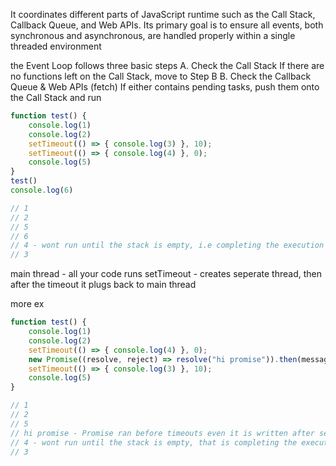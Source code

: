 It coordinates different parts of JavaScript runtime such as the Call Stack, Callback Queue, and Web APIs.
Its primary goal is to ensure all events, both synchronous and asynchronous, are handled properly within a single threaded environment

the Event Loop follows three basic steps
A. Check the Call Stack
	If there are no functions left on the Call Stack, move to Step B
B. Check the Callback Queue & Web APIs (fetch)
	If either contains pending tasks, push them onto the Call Stack and run

```js
function test() {
    console.log(1)
    console.log(2)
    setTimeout(() => { console.log(3) }, 10);
    setTimeout(() => { console.log(4) }, 0);
    console.log(5)
}
test()
console.log(6)

// 1
// 2
// 5
// 6
// 4 - wont run until the stack is empty, i.e completing the execution of test()
// 3
```

main thread - all your code runs
setTimeout - creates seperate thread, then after the timeout it plugs back to main thread

more ex

```js
function test() {
    console.log(1)
    console.log(2)
    setTimeout(() => { console.log(4) }, 0);
    new Promise((resolve, reject) => resolve("hi promise")).then(message => console.log(message))
    setTimeout(() => { console.log(3) }, 10);
    console.log(5)
}

// 1
// 2
// 5
// hi promise - Promise ran before timeouts even it is written after setTimeout(), because promise does not wait until all the task is complete i.e emptying of call stack. it just waits till the curently running function is complete. So Promise (waits for current function to complete) is preferred over normal callback (callback waits till call stack is empty)
// 4 - wont run until the stack is empty, that is completing the execution of test()
// 3
```